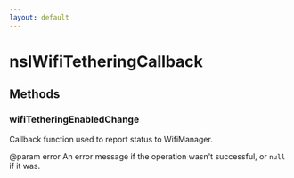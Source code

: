 ```yaml
---
layout: default
---
```


# nsIWifiTetheringCallback #

## Methods ##

### wifiTetheringEnabledChange ###

Callback function used to report status to WifiManager.

@param error
       An error message if the operation wasn't successful,
       or `null` if it was.

